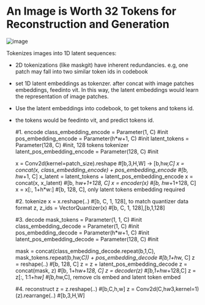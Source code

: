 # An Image is Worth 32 Tokens for Reconstruction and Generation
![image](https://github.com/user-attachments/assets/c3ced2f4-69f3-445b-8f2c-8a306025fe51)

Tokenizes images into 1D latent sequences:
- 2D tokenizations (like maskgit) have inherent redundancies. e.g, one patch may fall into two similar token ids in codebook
- set 1D latent embeddings as tokenzer. after concat with image patches embeddings, feedinto vit. In this way,
  the latent embeddings would learn the representation of image patches.
- Use the latent embeddings into codebook, to get tokens and tokens id.
- the tokens would be feedinto vit, and predict tokens id.


    #1. encode
    class_embedding_encode = Parameter(1, C) #init
    pos_embedding_encode = Parameter(h*w+1, C) #init
    latent_tokens = Parameter(128, C) #init, 128 tokens tokenizer
    latent_pos_embedding_encode = Parameter(128, C) #init
    
    x = Conv2d(kernel=patch_size).reshape  #[b,3,H,W] -> [b,h*w,C]
    x = concat(x, class_embedding_encode) + pos_embedding_encode #[b, h*w+1, C]
    x_latent = latent_tokens + latent_pos_embedding_encode
    x = concat(x, x_latent) #[b, h*w+1+128, C]
    x = encoder(x) #[b, h*w+1+128, C]
    x = x[:, 1+h*w:]  #[b, 128, C], only latent tokens embedding required
    
    
    #2. tokenize
    x = x.reshape(..)  #[b, C, 1, 128], to match quantizer data format
    z, z_ids = VectorQuantizer(x) #[b, C, 1, 128],[b,1,128]
    
    #3. decode
    mask_tokens = Parameter(1, 1, C) #init
    class_embedding_decode = Parameter(1, C) #init
    pos_embedding_decode = Parameter(h*w+1, C) #init
    latent_pos_embedding_decode = Parameter(128, C) #init
    
    mask = concat(class_embedding_decode.repeat(b,1,C), mask_tokens.repeat(b,h*w,C)) + pos_embedding_decode #[b,1+h*w, C]
    z = reshape(..) #[b, 128, C]
    z = z + latent_pos_embedding_decode
    z = concat(mask, z) #[b, 1+h*w+128, C]
    z = decoder(z)  #[b,1+h*w+128,C]
    z = z[:, 1:1+h*w] #[b,h*w,C], remove cls embed and latent token embed

    #4. reconstruct
    z = z.reshape(..) #[b,C,h,w]
    z = Conv2d(C,h*w*3,kernel=1)(z).rearrange(..) #[b,3,H,W]
    
    
    
